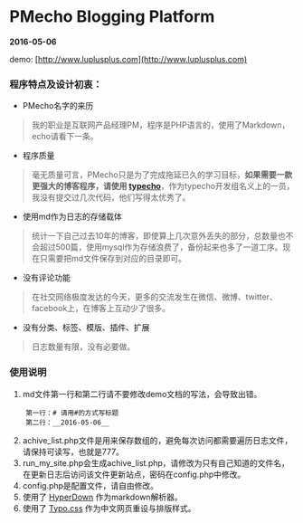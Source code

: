 # PMecho Blogging Platform
__2016-05-06__

demo: [http://www.luplusplus.com](http://www.luplusplus.com)

### 程序特点及设计初衷：

- PMecho名字的来历
> 我的职业是互联网产品经理PM，程序是PHP语言的，使用了Markdown，echo请看下一条。

- 程序质量
> 毫无质量可言，PMecho只是为了完成拖延已久的学习目标，__如果需要一款更强大的博客程序，请使用 [typecho](https://github.com/typecho/)__，作为typecho开发组名义上的一员，我没有提交过几次代码，他们写得太优秀了。

- 使用md作为日志的存储载体
> 统计一下自己过去10年的博客，即使算上几次意外丢失的部分，总数量也不会超过500篇，使用mysql作为存储浪费了，备份起来也多了一道工序。现在只需要把md文件保存到对应的目录即可。

- 没有评论功能
> 在社交网络极度发达的今天，更多的交流发生在微信、微博、twitter、facebook上，在博客上互动少了很多。

- 没有分类、标签、模版、插件、扩展
> 日志数量有限，没有必要做。

### 使用说明
1. md文件第一行和第二行请不要修改demo文档的写法，会导致出错。
```
	第一行：# 请用#的方式写标题
	第二行：__2016-05-06__
```
2. achive_list.php文件是用来保存数组的，避免每次访问都需要遍历日志文件，请保持可读写，也就是777。
3. run_my_site.php会生成achive_list.php，请修改为只有自己知道的文件名，在更新日志后访问该文件更新站点，密码在config.php中修改。
4. config.php是配置文件，请自由修改。
5. 使用了 [HyperDown](https://github.com/SegmentFault/HyperDown) 作为markdown解析器。
6. 使用了 [Typo.css](https://github.com/sofish/Typo.css) 作为中文网页重设与排版样式。
